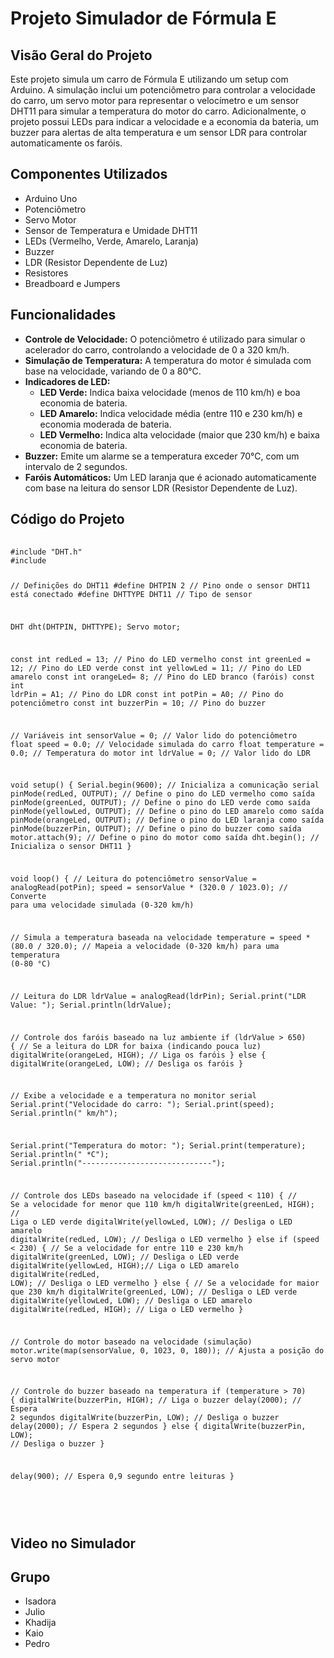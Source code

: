 <h1>Projeto Simulador de Fórmula E</h1>
    <h2>Visão Geral do Projeto</h2>
    <p>Este projeto simula um carro de Fórmula E utilizando um setup com Arduino. A simulação inclui um potenciômetro para controlar a velocidade do carro, um servo motor para representar o velocímetro e um sensor DHT11 para simular a temperatura do motor do carro. Adicionalmente, o projeto possui LEDs para indicar a velocidade e a economia da bateria, um buzzer para alertas de alta temperatura e um sensor LDR para controlar automaticamente os faróis.</p>
    <h2>Componentes Utilizados</h2>
    <ul>
        <li>Arduino Uno</li>
        <li>Potenciômetro</li>
        <li>Servo Motor</li>
        <li>Sensor de Temperatura e Umidade DHT11</li>
        <li>LEDs (Vermelho, Verde, Amarelo, Laranja)</li>
        <li>Buzzer</li>
        <li>LDR (Resistor Dependente de Luz)</li>
        <li>Resistores</li>
        <li>Breadboard e Jumpers</li>
    </ul>
    <h2>Funcionalidades</h2>
    <ul>
        <li><strong>Controle de Velocidade:</strong> O potenciômetro é utilizado para simular o acelerador do carro, controlando a velocidade de 0 a 320 km/h.</li>
        <li><strong>Simulação de Temperatura:</strong> A temperatura do motor é simulada com base na velocidade, variando de 0 a 80°C.</li>
        <li><strong>Indicadores de LED:</strong>
            <ul>
                <li><strong>LED Verde:</strong> Indica baixa velocidade (menos de 110 km/h) e boa economia de bateria.</li>
                <li><strong>LED Amarelo:</strong> Indica velocidade média (entre 110 e 230 km/h) e economia moderada de bateria.</li>
                <li><strong>LED Vermelho:</strong> Indica alta velocidade (maior que 230 km/h) e baixa economia de bateria.</li>
            </ul>
        </li>
        <li><strong>Buzzer:</strong> Emite um alarme se a temperatura exceder 70°C, com um intervalo de 2 segundos.</li>
        <li><strong>Faróis Automáticos:</strong> Um LED laranja que é acionado automaticamente com base na leitura do sensor LDR (Resistor Dependente de Luz).</li>
    </ul>
    <h2>Código do Projeto</h2>
    <pre>
        <code>
#include "DHT.h"
#include <Servo.h>

// Definições do DHT11
#define DHTPIN 2      // Pino onde o sensor DHT11 está conectado
#define DHTTYPE DHT11 // Tipo de sensor

DHT dht(DHTPIN, DHTTYPE);
Servo motor;

const int redLed = 13;    // Pino do LED vermelho
const int greenLed = 12;  // Pino do LED verde
const int yellowLed = 11; // Pino do LED amarelo
const int orangeLed= 8;   // Pino do LED branco (faróis)
const int ldrPin = A1;    // Pino do LDR
const int potPin = A0;    // Pino do potenciômetro
const int buzzerPin = 10; // Pino do buzzer

// Variáveis
int sensorValue = 0;     // Valor lido do potenciômetro
float speed = 0.0;       // Velocidade simulada do carro
float temperature = 0.0; // Temperatura do motor
int ldrValue = 0;        // Valor lido do LDR

void setup() {
  Serial.begin(9600);         // Inicializa a comunicação serial
  pinMode(redLed, OUTPUT);    // Define o pino do LED vermelho como saída
  pinMode(greenLed, OUTPUT);  // Define o pino do LED verde como saída
  pinMode(yellowLed, OUTPUT); // Define o pino do LED amarelo como saída
  pinMode(orangeLed, OUTPUT);  // Define o pino do LED laranja como saída
  pinMode(buzzerPin, OUTPUT); // Define o pino do buzzer como saída
  motor.attach(9);            // Define o pino do motor como saída
  dht.begin();                // Inicializa o sensor DHT11
}

void loop() {
  // Leitura do potenciômetro
  sensorValue = analogRead(potPin);
  speed = sensorValue * (320.0 / 1023.0); // Converte para uma velocidade simulada (0-320 km/h)
  
  // Simula a temperatura baseada na velocidade
  temperature = speed * (80.0 / 320.0); // Mapeia a velocidade (0-320 km/h) para uma temperatura (0-80 °C)

  // Leitura do LDR
  ldrValue = analogRead(ldrPin);
  Serial.print("LDR Value: ");
  Serial.println(ldrValue);

  // Controle dos faróis baseado na luz ambiente
  if (ldrValue > 650) {  // Se a leitura do LDR for baixa (indicando pouca luz)
    digitalWrite(orangeLed, HIGH); // Liga os faróis
  } else {
    digitalWrite(orangeLed, LOW);  // Desliga os faróis
  }

  // Exibe a velocidade e a temperatura no monitor serial
  Serial.print("Velocidade do carro: ");
  Serial.print(speed);
  Serial.println(" km/h");
  
  Serial.print("Temperatura do motor: ");
  Serial.print(temperature);
  Serial.println(" *C");
  Serial.println("-----------------------------");

  // Controle dos LEDs baseado na velocidade
  if (speed < 110) {  // Se a velocidade for menor que 110 km/h
    digitalWrite(greenLed, HIGH); // Liga o LED verde
    digitalWrite(yellowLed, LOW); // Desliga o LED amarelo
    digitalWrite(redLed, LOW);    // Desliga o LED vermelho
  } else if (speed < 230) { // Se a velocidade for entre 110 e 230 km/h
    digitalWrite(greenLed, LOW);  // Desliga o LED verde
    digitalWrite(yellowLed, HIGH);// Liga o LED amarelo
    digitalWrite(redLed, LOW);    // Desliga o LED vermelho
  } else { // Se a velocidade for maior que 230 km/h
    digitalWrite(greenLed, LOW);  // Desliga o LED verde
    digitalWrite(yellowLed, LOW); // Desliga o LED amarelo
    digitalWrite(redLed, HIGH);   // Liga o LED vermelho
  }

  // Controle do motor baseado na velocidade (simulação)
  motor.write(map(sensorValue, 0, 1023, 0, 180)); // Ajusta a posição do servo motor

  // Controle do buzzer baseado na temperatura
  if (temperature > 70) {
    digitalWrite(buzzerPin, HIGH); // Liga o buzzer
    delay(2000);                   // Espera 2 segundos
    digitalWrite(buzzerPin, LOW);  // Desliga o buzzer
    delay(2000);                   // Espera 2 segundos
  } else {
    digitalWrite(buzzerPin, LOW);  // Desliga o buzzer
  }

  delay(900); // Espera 0,9 segundo entre leituras
}

</code>
    </pre>

<h2>Video no Simulador</h2>

<h2>Grupo</h2>
<ul>
        <li>Isadora</li>
        <li>Julio</li>
        <li>Khadija</li>
        <li>Kaio</li>
        <li>Pedro</li>
</ul>

    
